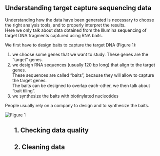 ## **Understanding target capture sequencing data**

Understanding how the data have been generated is necessary to choose the right analysis tools, and to properly interpret the results.  
Here we only talk about data obtained from the Illumina sequencing of target DNA fragments captured using RNA baits. 

We first have to design baits to capture the target DNA (Figure 1):

1. we choose some genes that we want to study. These genes are the “target” genes.
2. we design RNA sequences (usually 120 bp long) that align to the target genes.  
These sequences are called “baits”, because they will allow to capture the target genes.  
The baits can be designed to overlap each-other, we then talk about “bait tiling”. 
3. we synthesize the baits with biotinylated nucleotides

People usually rely on a company to design and to synthesize the baits.

![Figure 1](bioinfo-utils/docs/advice/images/Fig1_bait_design.jpg)

## &nbsp;&nbsp;&nbsp;&nbsp;&nbsp;&nbsp;**1. Checking data quality**
## &nbsp;&nbsp;&nbsp;&nbsp;&nbsp;&nbsp;**2. Cleaning data**
